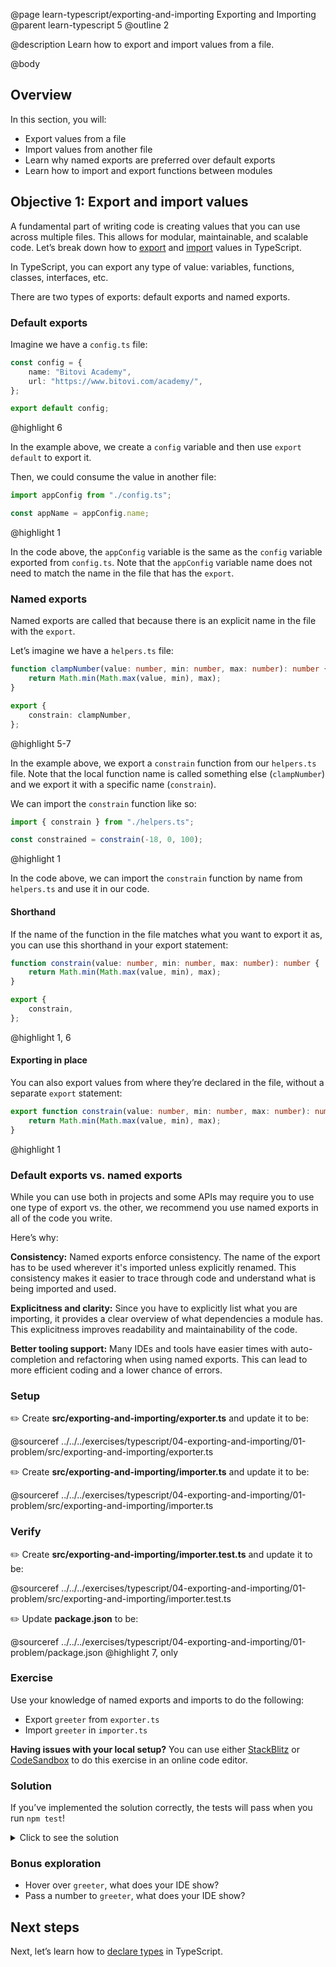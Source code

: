 @page learn-typescript/exporting-and-importing Exporting and Importing
@parent learn-typescript 5
@outline 2

@description Learn how to export and import values from a file.

@body

## Overview

In this section, you will:

- Export values from a file
- Import values from another file
- Learn why named exports are preferred over default exports
- Learn how to import and export functions between modules

## Objective 1: Export and import values

A fundamental part of writing code is creating values that you can use across multiple files.
This allows for modular, maintainable, and scalable code. Let’s break down how to [export](https://developer.mozilla.org/en-US/docs/Web/JavaScript/Reference/Statements/export) and [import](https://developer.mozilla.org/en-US/docs/Web/JavaScript/Reference/Statements/import) values in TypeScript.

In TypeScript, you can export any type of value: variables, functions, classes, interfaces, etc.

There are two types of exports: default exports and named exports.

### Default exports

Imagine we have a `config.ts` file:

```ts
const config = {
    name: "Bitovi Academy",
    url: "https://www.bitovi.com/academy/",
};

export default config;
```
@highlight 6

In the example above, we create a `config` variable and then use `export default` to export it.

Then, we could consume the value in another file:

```ts
import appConfig from "./config.ts";

const appName = appConfig.name;
```
@highlight 1

In the code above, the `appConfig` variable is the same as the `config` variable exported from `config.ts`.
Note that the `appConfig` variable name does not need to match the name in the file that has the `export`.

### Named exports

Named exports are called that because there is an explicit name in the file with the `export`.

Let’s imagine we have a `helpers.ts` file:

```ts
function clampNumber(value: number, min: number, max: number): number {
    return Math.min(Math.max(value, min), max);
}

export {
    constrain: clampNumber,
};
```
@highlight 5-7

In the example above, we export a `constrain` function from our `helpers.ts` file. Note that the local function name is called something else (`clampNumber`) and we export it with a specific name (`constrain`).

We can import the `constrain` function like so:

```ts
import { constrain } from "./helpers.ts";

const constrained = constrain(-18, 0, 100);
```
@highlight 1

In the code above, we can import the `constrain` function by name from `helpers.ts` and use it in our code.

#### Shorthand

If the name of the function in the file matches what you want to export it as, you can use this shorthand in your export statement:

```ts
function constrain(value: number, min: number, max: number): number {
    return Math.min(Math.max(value, min), max);
}

export {
    constrain,
};
```
@highlight 1, 6

#### Exporting in place

You can also export values from where they’re declared in the file, without a separate `export` statement:

```ts
export function constrain(value: number, min: number, max: number): number {
    return Math.min(Math.max(value, min), max);
}
```
@highlight 1

### Default exports vs. named exports

While you can use both in projects and some APIs may require you to use one type of export vs. the other, we recommend you use named exports in all of the code you write.

Here’s why:

**Consistency:** Named exports enforce consistency. The name of the export has to be used wherever it's imported unless explicitly renamed. This consistency makes it easier to trace through code and understand what is being imported and used.

**Explicitness and clarity:** Since you have to explicitly list what you are importing, it provides a clear overview of what dependencies a module has. This explicitness improves readability and maintainability of the code.

**Better tooling support:** Many IDEs and tools have easier times with auto-completion and refactoring when using named exports. This can lead to more efficient coding and a lower chance of errors.

### Setup

✏️ Create **src/exporting-and-importing/exporter.ts** and update it to be:

@sourceref ../../../exercises/typescript/04-exporting-and-importing/01-problem/src/exporting-and-importing/exporter.ts

✏️ Create **src/exporting-and-importing/importer.ts** and update it to be:

@sourceref ../../../exercises/typescript/04-exporting-and-importing/01-problem/src/exporting-and-importing/importer.ts

### Verify

✏️ Create **src/exporting-and-importing/importer.test.ts** and update it to be:

@sourceref ../../../exercises/typescript/04-exporting-and-importing/01-problem/src/exporting-and-importing/importer.test.ts

✏️ Update **package.json** to be:

@sourceref ../../../exercises/typescript/04-exporting-and-importing/01-problem/package.json
@highlight 7, only

### Exercise

Use your knowledge of named exports and imports to do the following:

- Export `greeter` from `exporter.ts`
- Import `greeter` in `importer.ts`

<strong>Having issues with your local setup?</strong> You can use either [StackBlitz](https://stackblitz.com/fork/github/bitovi/academy/tree/main/exercises/typescript/04-exporting-and-importing/01-problem?file=src/exporting-and-importing/exporter.ts) or [CodeSandbox](https://codesandbox.io/p/devbox/github/bitovi/academy/tree/main/exercises/typescript/04-exporting-and-importing/01-problem?file=src/exporting-and-importing/exporter.ts) to do this exercise in an online code editor.

### Solution

If you’ve implemented the solution correctly, the tests will pass when you run `npm test`!

<details>
<summary>Click to see the solution</summary>

✏️ Update **src/exporting-and-importing/exporter.ts** to be:

@diff ../../../exercises/typescript/04-exporting-and-importing/01-problem/src/exporting-and-importing/exporter.ts ../../../exercises/typescript/04-exporting-and-importing/01-solution/src/exporting-and-importing/exporter.ts only

✏️ Update **src/exporting-and-importing/importer.ts** to be:

@diff ../../../exercises/typescript/04-exporting-and-importing/01-problem/src/exporting-and-importing/importer.ts ../../../exercises/typescript/04-exporting-and-importing/01-solution/src/exporting-and-importing/importer.ts only

<strong>Having issues with your local setup?</strong> See the solution in [StackBlitz](https://stackblitz.com/fork/github/bitovi/academy/tree/main/exercises/typescript/04-exporting-and-importing/01-solution?file=src/exporting-and-importing/exporter.ts) or [CodeSandbox](https://codesandbox.io/p/devbox/github/bitovi/academy/tree/main/exercises/typescript/04-exporting-and-importing/01-solution?file=src/exporting-and-importing/exporter.ts).

</details>

### Bonus exploration

- Hover over `greeter`, what does your IDE show?
- Pass a number to `greeter`, what does your IDE show?

## Next steps

Next, let’s learn how to [declare types](./types.html) in TypeScript.